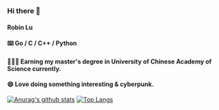 ### Hi there 👋

#### Robin Lu

#### ⌨️ Go / C / C++ / Python

#### 🧑🏻‍💻 Earning my master's degree in University of Chinese Academy of Science currently.
#### 😄 Love doing something interesting & cyberpunk.

[![Anurag's github stats](https://github-readme-stats.vercel.app/api?username=Lqlsoftware&count_private=true&show_icons=true&theme=radical)](https://github.com/anuraghazra/github-readme-stats)
[![Top Langs](https://github-readme-stats.vercel.app/api/top-langs/?username=Lqlsoftware&hide=javascript,html,java)](https://github.com/anuraghazra/github-readme-stats)
